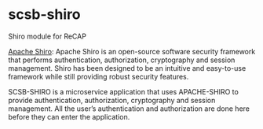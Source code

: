# scsb-shiro
Shiro module for ReCAP

[Apache Shiro](https://shiro.apache.org/): Apache Shiro is an open-source software security framework that performs authentication, authorization, cryptography and session management. Shiro has been designed to be an intuitive and easy-to-use framework while still providing robust security features.

SCSB-SHIRO is a microservice application that uses APACHE-SHIRO to provide authentication, authorization, cryptography and session management. All the user’s authentication and authorization are done here before they can enter the application.

